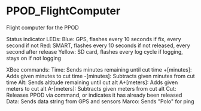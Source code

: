 # PPOD_FlightComputer
Flight computer for the PPOD

Status indicator LEDs:
Blue: GPS, flashes every 10 seconds if fix, every second if not
Red: SMART, flashes every 10 seconds if not released, every second after release
Yellow: SD card, flashes every log cycle if logging, stays on if not logging

XBee commands:
Time: Sends minutes remaining until cut time
+[minutes]: Adds given minutes to cut time
-[minutes]: Subtracts given minutes from cut time
Alt: Sends altitude remaining until cut alt
A+[meters]: Adds given meters to cut alt
A-[meters]: Subtracts given meters from cut alt
Cut: Releases PPOD via command, or indicates it has already been released
Data: Sends data string from GPS and sensors
Marco: Sends "Polo" for ping
